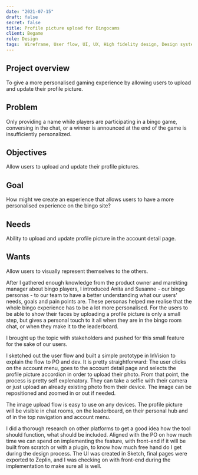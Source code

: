 ```yaml
---
date: "2021-07-15"
draft: false
secret: false
title: Profile picture upload for Bingocams
client: Begame
role: Design
tags:  Wireframe, User flow, UI, UX, High fidelity design, Design system, Responsive design, Whimsical, Marvel app, Sketch, Zeplin,
---
```


## Project overview 
To give a more personalised gaming experience by allowing users to upload and update their profile picture.  

## Problem
Only providing a name while players are participating in a bingo game, conversing in the chat, or a winner is announced at the end of the game is insufficiently personalized.

## Objectives
Allow users to upload and update their profile pictures.  

## Goal
How might we create an experience that allows users to have a more personalised experience on the bingo site?

## Needs
Ability to upload and update profile picture in the account detail page.

## Wants
Allow users to visually represent themselves to the others.

After I gathered enough knowledge from the product owner and marekting manager about bingo players, I introduced Anita and Susanne - our bingo personas - to our team to have a better understanding what our users' needs, goals and pain points are. These personas helped me realise that the whole bingo experience has to be a lot more personalised. For the users to be able to show their faces by uploading a profile picture is only a small step, but gives a personal touch to it all when they are in the bingo room chat, or when they make it to the leaderboard.

I brought up the topic with stakeholders and pushed for this small feature for the sake of our users.

I sketched out the user flow and built a simple prototype in InVision to explain the flow to PO and dev.
It is pretty straightforward: The user clicks on the account menu, goes to the account detail page and selects the profile picture accordion in order to upload their photo. From that point, the process is pretty self explenatory. They can take a selfie with their camera or just upload an already existing photo from their device. The image can be repositioned and zoomed in or out if needed.

The image upload flow is easy to use on any devices. The profile picture will be visible in chat rooms, on the leaderboard, on their personal hub and of in the top navigation and account menu.

I did a thorough research on other platforms to get a good idea how the tool should function, what should be included. Aligned with the PO on how much time we can spend on implementing the feature, with front-end if it will be built from scratch or with a plugin, to know how much free hand do I get during the design process. The UI was created in Sketch, final pages were exported to Zeplin, and I was checking on with front-end during the implementation to make sure all is well.